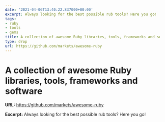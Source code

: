 ```yaml
---
date: '2021-04-06T13:40:22.837000+00:00'
excerpt: Always looking for the best possible rub tools? Here you go!
tags:
- ruby
- tools
- gems
title: A collection of awesome Ruby libraries, tools, frameworks and software
type: drop
url: https://github.com/markets/awesome-ruby
---
```


# A collection of awesome Ruby libraries, tools, frameworks and software

**URL:** https://github.com/markets/awesome-ruby

**Excerpt:** Always looking for the best possible rub tools? Here you go!
